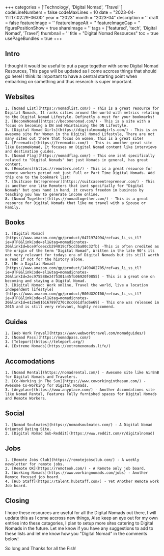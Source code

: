 ﻿+++
categories = ['Technology', 'Digital Nomad', 'Travel' ]
codeLineNumbers = false
codeMaxLines = 10
date = "2023-04-11T17:02:29-06:00"
year = "2023"
month = "2023-04"
description = ''
draft = false
featureImage = ''
featureImageAlt = ''
featureImageCap = ''
figurePositionShow = true
shareImage = ''
tags = ['featured', 'tech', 'Digital Nomad', 'Travel']
thumbnail = ''
title = "Digital Nomad Resources"
toc = true
usePageBundles = true
+++

## Intro

I thought it would be useful to put a page together with some Digital Nomad Resources, This page will be updated as I come accross things that should go here! I think its important to have a central starting point when embarking on something and thus research is super important.

## Websites 


    1. [Nomad List](https://nomadlist.com/) - This is a great resource for Digital Nomads, It ranks cities around the world with metrics relating to the Digital Nomad Lifestyle. Definetly a must for your bookmarks!
    2. [BecomeNomad](https://becomenomad.com/) - This is a site with a focus on becoming a DN and Maintaining the DN Lifestyle.
    3. [Digital Nomad Girls](https://digitalnomadgirls.com/) - This is an awesome site for Women in the Digital Nomad Lifestyle, There are not many sites out there that focus on women, this is a great site!
    4. [Freemadic](https://freemadic.com/) - This is another great site like BecomeNomad, It focuses on Digital Nomad content like interviews and destination guides.
    5. [Nomad Flag](https://nomadflag.com/) - This one isnt specifically related to "Digital Nomads" but just Nomads in general, has great content. 
    6. [Remoters](https://remoters.net/) - This is a great resource for remote workers period not just Full or Part Time Digital Nomads. Add this one to the bookmark list!
    7. [Suitcase Entrepreneur](https://suitcaseentrepreneur.com/) - This is another one like Remoters that isnt specifially for "Digital Nomads" but goes hand in hand, it covers freedom in business by teaching you how to generate income online. 
    8. [Nomad Together](https://nomadtogether.com/) - This is a great resource for Digital Nomads that like me travel with a Spouse or Family.


## Books


    1. [Digital Nomad](https://www.amazon.com/gp/product/0471974994/ref=as_li_ss_tl?ie=UTF8&linkCode=sl1&tag=nomadicnotes-20&linkId=bce9fceeccb294019cf5cd3ba80c32fb) -This is often credited as the origin of the term "Digital Nomad", Written in the late 90's its not very relevant for todays era of Digital Nomads but its still worth a read if not for the history alone. 
    2. [Be a Digital Nomad](https://www.amazon.com/gp/product/1490402705/ref=as_li_ss_tl?ie=UTF8&linkCode=sl1&tag=nomadicnotes-20&linkId=2ec975588e2475301a45fb06920f0855) - This is a great one on becoming and staying a Digital Nomad. 
    3. [Digital Nomad: Work online, Travel the world, live a location independent lifestyle](https://www.amazon.com/gp/product/B00UG2OI00/ref=as_li_ss_tl?ie=UTF8&linkCode=sl1&tag=nomadicnotes-20&linkId=e126e816167897270c8cc661dfad6e69) - This one was released in 2015 and is still very relevant, highly reccomend.


## Guides


    1. [Web Work Travel](https://www.webworktravel.com/nomadguides/)
    2. [Nomad Pass](https://nomadpass.com/) 
    3. [Teleport](https://teleport.org/)
    4. [Extreme Nomads](https://extremenomads.life/)
    

## Accomodations

    1. [Nomad Rental](https://nomadrental.com/) - Awesome site like AirBnB for Digital Nomads and Travelers.
    2. [Co-Working in The Sun](https://www.coworkinginthesun.com/) - Awesome Co-Working for Digital Nomads.
    3. [Anyplace](https://www.anyplace.com/) - Another Accomdations site like Nomad Rental, Features Fully furnished spaces for Digital Nomads and Remote Workers.
    

## Social


    1. [Nomad Soulmates](https://nomadsoulmates.com/) - A Digital Nomad Oriented Dating Site.
    2. [Digital Nomad Sub-Reddit](https://www.reddit.com/r/digitalnomad)


## Jobs

    1. [Remote Jobs Club](https://remotejobsclub.com/) - A weekly newsletter for remote jobs. 
    2. [Remote OK](https://remoteok.com/) - A Remote only job board.
    3. [Working Nomads](https://www.workingnomads.com/jobs) - Another Remote focused job board.
    4. [Hub Staff](https://talent.hubstaff.com/) - Yet Another Remote work Job board.


## Closing

I hope these resources are useful for all the Digital Nomads out there, I will update this as I come accross new things, Also keep an eye out for my own entries into these catagories, I plan to setup more sites catering to Digital Nomads in the future. Let me know if you have any suggestions to add to these lists and let me know how you "Digital Nomad" in the comments below!

So long and Thanks for all the Fish!